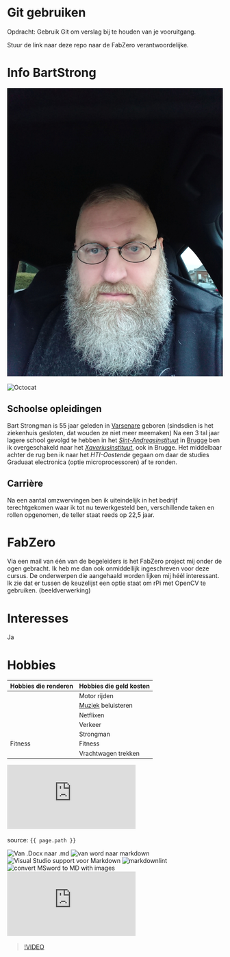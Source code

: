 # Git gebruiken

Opdracht: Gebruik Git om verslag bij te houden van je vooruitgang.

Stuur de link naar deze repo naar de FabZero verantwoordelijke.

# Info **BartStrong**

![Baard](assets/dikken_board2.jpg)  

![Octocat](https://github.githubassets.com/images/icons/emoji/octocat.png)

## Schoolse opleidingen

Bart Strongman is 55 jaar geleden in [Varsenare](https://en.wikipedia.org/wiki/Varsenare) geboren (sindsdien is het ziekenhuis gesloten, dat wouden ze niet meer meemaken)
Na een 3 tal jaar lagere school gevolgd te hebben in het [_Sint-Andreasinstituut_](https://www.sint-andreas-brugge.be/) in [Brugge](https://www.brugge.be/) ben ik overgeschakeld naar het [_Xaveriusinstituut_](https://www.sfxbrugge.be/nl/), ook in Brugge.
Het middelbaar achter de rug ben ik naar het _HTI-Oostende_ gegaan om daar de studies Graduaat electronica (optie microprocessoren) af te ronden.

## Carrière

Na een aantal omzwervingen ben ik uiteindelijk in het bedrijf terechtgekomen waar ik tot nu tewerkgesteld ben, verschillende taken en rollen opgenomen, de teller staat reeds op 22,5 jaar.

# FabZero

Via een mail van één van de begeleiders is het FabZero project mij onder de ogen gebracht. Ik heb me dan ook onmiddellijk ingeschreven voor deze cursus.
De onderwerpen die aangehaald worden lijken mij héél interessant.  Ik zie dat er tussen de keuzelijst een optie staat om rPi met OpenCV te gebruiken. (beeldverwerking)

# Interesses

Ja

# Hobbies

| Hobbies die renderen      | Hobbies die geld kosten         |
|-----------|-----------------|
|  | Motor rijden        |
|  | [Muziek](https://music.youtube.com/watch?v=qhMvAhqIgRM) beluisteren |
|  | Netflixen        |
|  | Verkeer        |
|  | Strongman     |
| Fitness   | Fitness        |
|  | Vrachtwagen trekken        |

![BartStrong](https://www.facebook.com/photo.php?fbid=440621766760611&set=pb.100024383731139.-2207520000..)

source: `{{ page.path }}`

![Van .Docx naar .md](https://gist.github.com/vzvenyach/7278543)
![van word naar markdown](https://pandoc.org/)
![Visual Studio support voor Markdown](https://code.visualstudio.com/Docs/languages/markdown)
![markdownlint](https://marketplace.visualstudio.com/items?itemName=DavidAnson.vscode-markdownlint)
![convert MSword to MD with images](https://christiantietze.de/posts/2019/07/convert-docx-to-markdown/)
![word cloud](https://indesignsecrets.com/creating-a-word-cloud-in-indesign.php)

>[!VIDEO](https://www.youtube.com/watch?v=A0EcD2AxvJE)

